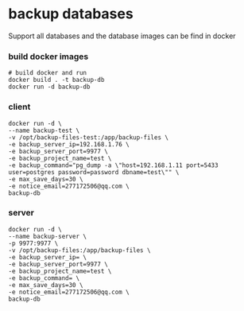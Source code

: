 # backup databases
  Support all databases and the database images can be find in docker
  ### build docker images

  ```
  # build docker and run
  docker build . -t backup-db
  docker run -d backup-db
  ```
  ### client
  ```
  docker run -d \
  --name backup-test \
  -v /opt/backup-files-test:/app/backup-files \
  -e backup_server_ip=192.168.1.76 \
  -e backup_server_port=9977 \
  -e backup_project_name=test \
  -e backup_command="pg_dump -a \"host=192.168.1.11 port=5433 user=postgres password=password dbname=test\"" \
  -e max_save_days=30 \
  -e notice_email=277172506@qq.com \
  backup-db
  ```
  
  ### server
  ```
  docker run -d \
  --name backup-server \
  -p 9977:9977 \
  -v /opt/backup-files:/app/backup-files \
  -e backup_server_ip= \
  -e backup_server_port=9977 \
  -e backup_project_name=test \
  -e backup_command= \
  -e max_save_days=30 \
  -e notice_email=277172506@qq.com \
  backup-db
  ```